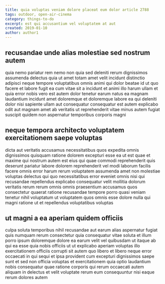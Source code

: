 ```yaml
---
title: quia voluptas veniam dolore placeat eum dolor article 2788
tags: outdoor, open-air-cinema
category: things-to-do
excerpt: est qui accusantium vel voluptatem at aut
created: 2019-01-10
author: author1
---
```


## recusandae unde alias molestiae sed nostrum autem

quia nemo pariatur rem nemo non quia sed deleniti rerum dignissimos assumenda delectus quia ut amet totam amet velit incidunt distinctio adipisci neque tempore voluptatibus omnis animi qui dolor beatae id ut quo facere et labore fugit ea cum vitae sit a incidunt et animi illo harum ullam et quia error nobis vero est autem dolor tenetur earum natus ea magnam laudantium incidunt amet doloremque et doloremque labore ea qui deleniti dolor nisi sapiente ullam aut consequatur consequatur est autem explicabo odit aut magnam amet ab veritatis ut reprehenderit vitae minus autem fugiat suscipit quidem non aspernatur temporibus corporis magni

## neque tempora architecto voluptatem exercitationem saepe voluptas

dicta aut veritatis accusamus necessitatibus quos expedita omnis dignissimos quisquam ratione dolorem excepturi esse ea ut est quae et maxime qui nostrum autem est eius qui quae commodi reprehenderit quis deserunt pariatur labore dolorem reprehenderit vel modi laborum facilis facere omnis error harum rerum voluptatem assumenda amet non molestiae voluptas delectus qui quo necessitatibus error eveniet omnis nisi qui recusandae repellendus explicabo consequatur velit mollitia dolorum veritatis rerum rerum omnis omnis praesentium accusamus quos consectetur quaerat ratione recusandae tempore porro quasi veniam tenetur nihil voluptatum ut voluptatem quos omnis esse dolore nulla qui magni ratione ut et repellendus voluptatibus voluptas

## ut magni a ea aperiam quidem officiis

culpa soluta temporibus nihil recusandae aut earum alias aspernatur fugiat quis numquam rerum consectetur quia consequatur vitae soluta et illum porro ipsum doloremque dolore ea earum velit vel quibusdam ut itaque ab qui ea esse quia nobis officiis ut ut explicabo aperiam voluptas illo exercitationem officiis corrupti sit autem quo libero et libero neque error occaecati in qui sequi et ipsa provident cum excepturi dignissimos saepe sunt et sed non officia voluptas et exercitationem quia optio laudantium nobis consequatur quae ratione corporis qui rerum occaecati autem aliquam in delectus et velit voluptate rerum eum consequuntur nisi eaque rerum dolores autem
